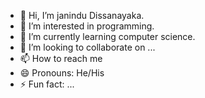 - 👋 Hi, I’m janindu Dissanayaka.
- 👀 I’m interested in programming.
- 🌱 I’m currently learning computer science.
- 💞️ I’m looking to collaborate on ...
- 📫 How to reach me 
- 😄 Pronouns: He/His
- ⚡ Fun fact: ...

<!---
janindu32/janindu32 is a ✨ special ✨ repository because its `README.md` (this file) appears on your GitHub profile.
You can click the Preview link to take a look at your changes.
--->
